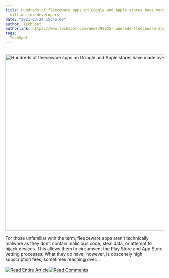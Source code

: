 ```yaml
---
title: Hundreds of fleeceware apps on Google and Apple stores have made over $400
  million for developers
date: "2021-03-24 15:45:00"
author: TechSpot
authorlink: https://www.techspot.com/news/89035-hundreds-fleeceware-apps-google-apple-stores-have-made.html
tags:
- TechSpot
---
```

<a href="https://www.techspot.com/news/89035-hundreds-fleeceware-apps-google-apple-stores-have-made.html" target="_blank"><img src="https://static.techspot.com/images2/news/ts3_thumbs/2021/03/2021-03-24-ts3_thumbs-551.jpg" width="800" height="560" style="padding: 15px 0" title="Hundreds of fleeceware apps on Google and Apple stores have made over $400 million for developers" /></a><br />For those unfamiliar with the term, fleeceware apps aren’t technically malware as they don’t contain malicious code, steal data, or attempt to hijack devices. This allows them to circumvent the Play Store and App Store vetting processes. What they do have, however, is obscenely high subscription fees, sometimes reaching over...<br /><br /><a href="https://www.techspot.com/news/89035-hundreds-fleeceware-apps-google-apple-stores-have-made.html"><img src="https://static.techspot.com/images/rss/rss_buttons_01.png" border="0" alt="Read Entire Article" /></a><a href="https://www.techspot.com/news/89035-hundreds-fleeceware-apps-google-apple-stores-have-made.html#comments"><img src="https://static.techspot.com/images/rss/rss_buttons_02.png" border="0" alt="Read Comments" /></a><br /><br />